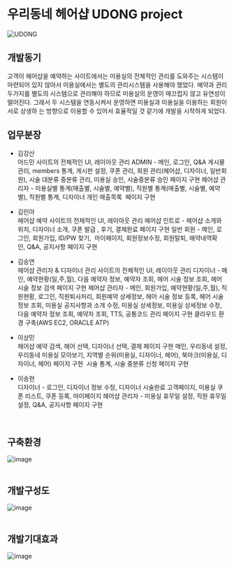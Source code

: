 # 우리동네 헤어샵 UDONG project
![UDONG](https://user-images.githubusercontent.com/64175774/114571968-09f38c80-9cb2-11eb-8faf-23efa7300cb6.png)

## 개발동기
고객이 헤어샵을 예약하는 사이트에서는 미용실의 전체적인 관리를 도와주는 시스템이 마련되어 있지 않아서 미용실에서는 별도의 관리시스템을 사용해야 했었다. 예약과 관리 두가지를 별도의 시스템으로 관리해야 하므로 미용실의 운영이 매끄럽지 않고 유연성이 떨어진다.
그래서 두 시스템을 연동시켜서 운영하면 미용실과 미용실을 이용하는 회원이 서로 상생하
는 방향으로 이용할 수 있어서 효율적일 것 같기에 개발을 시작하게 되었다.

## 업무분장
 * 김강산<br>
어드민 사이트의 전체적인 UI, 레이아웃 관리
ADMIN - 메인, 로그인, Q&A 게시물 관리, members 통계, 게시판 설정, 쿠폰 관리, 회원 관리(헤어샵, 디자이너, 일반회원), 시술 대분류 중분류 관리, 미용실 승인, 시술중분류 승인 페이지 구현
헤어샵 관리자 - 미용실별 통계(매출별, 시술별, 예약별), 직원별 통계(매출별, 시술별, 예약별), 직원별 통계, 디자이너 개인 매출목록  페이지 구현

* 김린아<br>
헤어샵 예약 사이트의 전체적인 UI, 레이아웃 관리
헤어샵 인트로 - 헤어샵 소개와 위치, 디자이너 소개, 쿠폰 발급 , 후기, 결제완료 페이지 구현
일반 회원 - 메인, 로그인, 회원가입, ID/PW 찾기,  마이페이지, 회원정보수정, 회원탈퇴, 예약내역확인, Q&A, 공지사항 페이지 구현

 * 김승연<br>
헤어샵 관리자 & 디자이너 관리 사이트의 전체적인 UI, 레이아웃 관리
디자이너 - 메인, 예약현황(일,주,월), 다음 예약자 정보, 예약자 조회, 헤어 시술 정보 조회, 헤어 시술 정보 검색 페이지 구현
헤어샵 관리자 - 메인, 회원가입, 예약현황(일,주,월), 직원현황, 로그인, 직원퇴사처리, 회원예약 상세정보, 헤어 시술 정보 등록, 헤어 시술 정보 조회, 미용실 공지사항과 소개 수정, 미용실 상세정보, 미용실 상세정보 수정, 다음 예약자 정보 조회, 예약자 조회, TTS, 공통코드 관리 페이지 구현
클라우드 환경 구축(AWS EC2, ORACLE ATP)

 * 이상민<br>
헤어샵 예약 검색, 헤어 선택, 디자이너 선택, 결제 페이지 구현
메인, 우리동네 설정, 우리동네 미용실 모아보기, 지역별 순위(미용실, 디자이너, 헤어), 북마크(미용실, 디자이너, 헤어) 페이지 구현 
시술 통계, 시술 중분류 신청 페이지 구현

 * 이송현<br>
디자이너 - 로그인, 디자이너 정보 수정, 디자이너 시술완료 고객페이지, 미용실 쿠폰 리스트, 쿠폰 등록, 마이페이지
헤어샵 관리자 - 미용실 휴무일 설정, 직원 휴무일 설정, Q&A, 공지사항 페이지 구현
<br>

## 구축환경
![image](https://user-images.githubusercontent.com/64175774/114572854-d5cc9b80-9cb2-11eb-8325-b231a14fa0e5.png)
<br>
<br>
## 개발구성도
![image](https://user-images.githubusercontent.com/64175774/114573032-fbf23b80-9cb2-11eb-8ab0-6c7273703fd7.png)
<br>
<br>
## 개발기대효과
![image](https://user-images.githubusercontent.com/64175774/114573192-20e6ae80-9cb3-11eb-8b62-fcdf4fd59af1.png)







